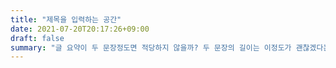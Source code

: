 ```yaml
---
title: "제목을 입력하는 공간"
date: 2021-07-20T20:17:26+09:00
draft: false
summary: "글 요약이 두 문장정도면 적당하지 않을까? 두 문장의 길이는 이정도가 괜찮겠다는 생각이 드네."
---
```

